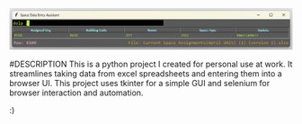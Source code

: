 ![GUI Image](gui_ss.png)

#DESCRIPTION
This is a python project I created for personal use at work. It streamlines taking data from excel spreadsheets and entering them into a browser UI. This project uses tkinter for a simple GUI and selenium for browser interaction and automation.

:)
